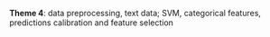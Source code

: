 **Theme 4**: data preprocessing, text data; SVM, categorical features, predictions calibration and feature selection
